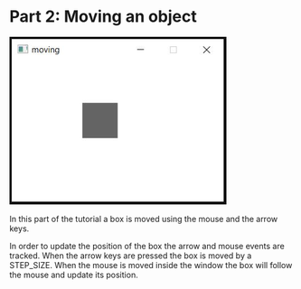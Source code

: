 # Part 2: Moving an object

![example image](https://github.com/elferherrera/SDL2Tutorial/blob/master/part_2/moving.jpg "Example Image")

In this part of the tutorial a box is moved using the mouse and
the arrow keys.

In order to update the position of the box the arrow and mouse
events are tracked. When the arrow keys are pressed the box is
moved by a STEP_SIZE. When the mouse is moved inside the window 
the box will follow the mouse and update its position.
